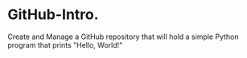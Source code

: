 # GitHub-Intro.
Create and Manage a GitHub repository that will hold a simple Python program that prints "Hello, World!"
